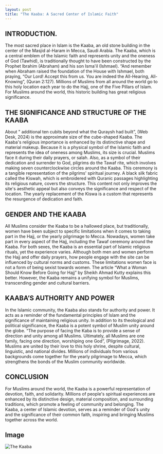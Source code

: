 ```yaml
---
layout: post
title: "The Kaaba: A Sacred Center of Islamic Faith"
---
```


## INTRODUCTION.
The most sacred place in Islam is the Kaaba, an old stone building in the center of the Masjid al-Haram in Mecca, Saudi Arabia. The Kaaba, which is a central emblem of the Islamic faith and represents unity and the oneness of God (Tawhid), is traditionally thought to have been constructed by the Prophet Ibrahim (Abraham) and his son Isma'il (Ishmael). “And remember when Abraham raised the foundation of the House with Ishmael, both praying, “Our Lord! Accept this from us. You are indeed the All-Hearing, All-Knowing”, (Quran 2:127). Millions of Muslims from all around the world go to this holy location each year to do the Hajj, one of the Five Pillars of Islam. For Muslims around the world, this historic building has great religious significance.
## THE SIGNIFICANCE AND STRUCTURE OF THE KAABA
About " additional ten cubits beyond what the Quraysh had built”, (Web Desk, 2024) is the approximate size of the cube-shaped Kaaba. The Kaaba's religious importance is enhanced by its distinctive shape and material makeup. Because it is a physical symbol of the Islamic faith and represents the idea of oneness among Muslims, its size is crucial. Muslims face it during their daily prayers, or salah. Also, as a symbol of their dedication and surrender to God, pilgrims do the Tawaf rite, which involves making seven counterclockwise circles around the Kaaba. This ceremony is a tangible representation of the pilgrims' spiritual journey. A black silk fabric called the Kiswah, which is embroidered with Quranic passages highlighting its religious nature, covers the structure. This content not only improves the site's aesthetic appeal but also conveys the significance and respect of the location. The yearly replacement of the Kiswa is a custom that represents the resurgence of dedication and faith.

## GENDER AND THE KAABA
All Muslims consider the Kaaba to be a hallowed place, but traditionally, women have been subject to specific limitations when it comes to taking part in the Hajj, or the yearly pilgrimage to Mecca. Nowadays, women take part in every aspect of the Hajj, including the Tawaf ceremony around the Kaaba. For both sexes, the Kaaba is an essential part of Islamic religious rituals, yet the experience varies. Although both men and women perform the Hajj and offer daily prayers, how people engage with the site can be influenced by cultural norms and customs. These limitations women face is not a form of being sexist towards women. The article “What a Woman Should Know Before Going for Hajj” by Sheikh Ahmad Kutty explains this better. However, the Kaaba remains a unifying symbol for Muslims, transcending gender and cultural barriers.
## KAABA’S AUTHORITY AND POWER
In the Islamic community, the Kaaba also stands for authority and power. It acts as a reminder of the fundamental principles of Islam and the significance of maintaining religious unity. In addition to its theological and political significance, the Kaaba is a potent symbol of Muslim unity around the globe. “The purpose of facing the Kaba is to provide a sense of direction and unity among all Muslims. Ultimately, all Muslims are one family, facing one direction, worshiping one God”, (Pilgrimage, 2022). Muslims are united by their love to this holy shrine, despite cultural, linguistic, and national divides. Millions of individuals from various backgrounds come together for the yearly pilgrimage to Mecca, which strengthens the bonds of the Muslim community worldwide.
## CONCLUSION
For Muslims around the world, the Kaaba is a powerful representation of devotion, faith, and solidarity. Millions of people's spiritual experiences are enhanced by its distinctive design, material composition, and surrounding traditions, which promote a feeling of community and belonging. The Kaaba, a center of Islamic devotion, serves as a reminder of God's unity and the significance of their common faith, inspiring and bringing Muslims together across the world.
## Image
![The Kaaba](https://upload.wikimedia.org/wikipedia/commons/8/89/The_Ka%27ba%2C_Great_Mosque_of_Mecca%2C_Saudi_Arabia_%284%29.jpg "The Kaaba")
